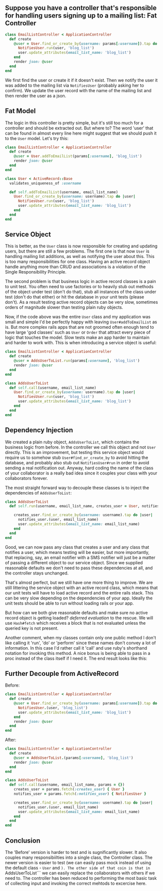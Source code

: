 Suppose you have a controller that's responsible for handling users signing up to a mailing list:
Fat Controller
--------------

```ruby
class EmailListController < ApplicationController
  def create
    @user = User.find_or_create_by(username: params[:username]).tap do |user|
      NotifiesUser.run(user, 'blog_list')
      user.update_attributes(email_list_name: 'blog_list')
    end
    render json: @user
  end
end

```
We first find the user or create it if it doesn't exist. Then we notify the user it was added to the mailing list via ```NotifiesUser``` (probably asking her to confirm). We update the user record with the name of the mailing list and then render the user as a json.

Fat Model
--------------
The logic in this controller is pretty simple, but it's still too much for a controller and should be extracted out. But where to? The word 'user' that can be found in almost every line here might suggest that we should push it to the ```User``` model. Let's try this:

```ruby
class EmailListController < ApplicationController
  def create
    @user = User.addToEmailList(params[:username], 'blog_list')
    render json: @user
  end
end

```
```ruby
class User < ActiveRecord::Base
  validates_uniqueness_of :username

  def self.addToEmailList(username, email_list_name)
  	User.find_or_create_by(username: username).tap do |user|
      NotifiesUser.run(user, 'blog_list')
      user.update_attributes(email_list_name: 'blog_list')
    end
  end
end
```
Service Object
--------------
This is better, as the ```User``` class is now responsible for creating and updating users, but there are still a few problems. The first one is that now ```User``` is handling mailing list additions, as well as notifying the user about this. This is too many responsibilities for one class. Having an active record object handle anything more than CRUD and associations is a violation of the Single Responsibility Principle.

The second problem is that business logic in active record classes is a pain to unit test. You often need to use factories or to heavily stub out methods of the object under test (don't do that), stub all instances of the class under test (don't do that either) or hit the database in your unit tests (please don't). As a result testing active record objects can be very slow, sometimes orders of magnitude slower than testing plain ruby objects.

Now, if the code above was the entire ```User``` class and my application was small and simple I'd be perfectly happy with leaving ```User#addToEmailList``` as is. But more complex rails apps that are not groomed often enough tend to have large 'god classes' such as ```User``` or ```Order``` that attract every piece of logic that touches the model. Slow tests make an app harder to maintain and harder to work with. This is when introducing a service object is useful:

```ruby
class EmailListController < ApplicationController
  def create
    @user = AddsUserToList.run(params[:username], 'blog_list')
    render json: @user
  end
end
```
```ruby
class AddsUserToList
  def self.call(username, email_list_name)
    User.find_or_create_by(username: username).tap do |user|
      NotifiesUser.run(user, 'blog_list')
      user.update_attributes(email_list_name: 'blog_list')
    end
  end
end
```
Dependency Injection
--------------

We created a plain ruby object, ```AddsUserToList```, which contains the business logic from before. In the controller we call this object and not ```User``` directly.
This is an improvement, but testing this service object would require us to somehow stub ```User#find_or_create_by``` to avoid hitting the database, and probably also stub out ```NotifiesUser#run``` in order to avoid sending a real notification out. Anyway, hard coding the name of the class of your collaborator is a really bad idea since it couples your class with your collaborators forever.

The most straight forward way to decouple these classes is to inject the dependencies of ```AddsUserToList```:

```ruby
class AddsUserToList
  def self.run(username, email_list_name, creates_user = User, notifies_user = NotifiesUser)

    creates_user.find_or_create_by(username: username).tap do |user|
      notifies_user.(user, email_list_name)
      user.update_attributes(email_list_name: email_list_name)
    end
  end
end
```
Good, we can now pass any class that creates a user and any class that notifies a user, which means testing will be easier, but more importantly, that replacing, say, an email notifier with a SMS notifier will just be a matter of passing a different object to our service object. Since we supplied reasonable defaults we don't need to pass these dependencies at all, and the controller stays unchanged.

That's almost perfect, but we still have one more thing to improve. We are still littering the service object with an active record class, which means that our unit tests will have to load active record and the entire rails stack. This can be very slow depending on the dependencies of your app. Ideally the unit tests should be able to run without loading rails or your app.

But how can we both give reasonable defaults and make sure no active record object is getting loaded? *deferred evaluation* to the rescue. We will use ```Hash#fetch``` which receives a block that is not evaluated unless the queried key is not present.

Another comment, when my classes contain only one public method I don't like calling it 'run', 'do' or 'perform' since these names don't convey a lot of information. In this case I'd rather call it 'call' and use ruby's shorthand notation for invoking this method. A nice bonus is being able to pass in a proc instead of the class itself if I need it. The end result looks like this:

Further Decouple from ActiveRecord
--------------------------
Before:

```ruby
class EmailListController < ApplicationController
  def create
    @user = User.find_or_create_by(username: params[:username]).tap do |user|
      NotifiesUser.(user, 'blog_list')
      user.update_attributes(email_list_name: 'blog_list')
    end
    render json: @user
  end
end

```
After:

```ruby
class EmailListController < ApplicationController
  def create
    @user = AddsUserToList.(params[:username], 'blog_list')
    render json: @user
  end
end

```
```ruby
class AddsUserToList
  def self.call(username, email_list_name, params = {})
    creates_user = params.fetch(:creates_user) { User }
    notifies_user = params.fetch(:notifies_user) { NotifiesUser }

    creates_user.find_or_create_by(username: username).tap do |user|
      notifies_user.(user, email_list_name)
      user.update_attributes(email_list_name: email_list_name)
    end
  end
end
```

Conclusion
----------

The 'Before' version is harder to test and is sugnificantly slower. It also couples many responsibiilties into a single class, the Controller class. The newer version is easier to test (we can easily pass mock instead of using the default class - ```User``` and ```). The other side of that coin is that in ```AddsUserToList``` we can easily replace the collaborators with others if we need to. The controller has been reduced to performing the most basic task of collecting input and invoking the correct mehtods to excercise here.